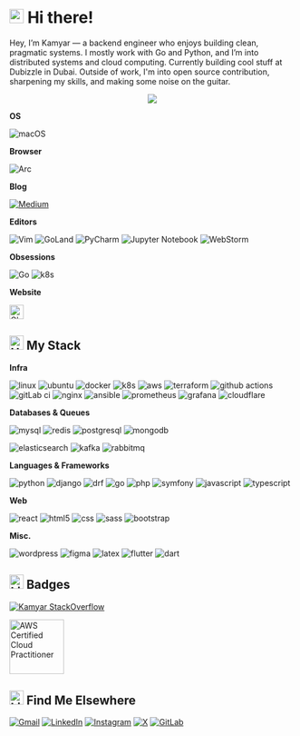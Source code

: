 # <img src="https://raw.githubusercontent.com/Tarikul-Islam-Anik/Animated-Fluent-Emojis/master/Emojis/Hand%20gestures/Sign%20of%20the%20Horns.png" alt="Sign of the Horns" width="25" height="25" /> Hi there!

Hey, I’m Kamyar — a backend engineer who enjoys building clean, pragmatic systems. I mostly work with Go and Python, and I’m into distributed systems and cloud computing. Currently building cool stuff at Dubizzle in Dubai. Outside of work, I'm into open source contribution, sharpening my skills, and making some noise on the guitar.


<div align="center">
  <img src="https://profile-counter.glitch.me/kmirzavaziri/count.svg?"  />
</div>


**OS**

![macOS](https://img.shields.io/badge/mac%20os-000000?style=for-the-badge&logo=macos&logoColor=F0F0F0)

**Browser**

![Arc](https://img.shields.io/badge/Arc-000000?style=for-the-badge&logo=arc&logoColor=white)

**Blog**

[![Medium](https://img.shields.io/badge/Medium-12100E?style=for-the-badge&logo=medium&logoColor=white)](https://medium.com/@kmirzavaziri)

**Editors**

![Vim](https://img.shields.io/badge/VIM-%2311AB00.svg?style=for-the-badge&logo=vim&logoColor=white)
![GoLand](https://img.shields.io/badge/GoLand-0f0f0f?&style=for-the-badge&logo=goland&logoColor=white)
![PyCharm](https://img.shields.io/badge/pycharm-143?style=for-the-badge&logo=pycharm&logoColor=black&color=black&labelColor=green)
![Jupyter Notebook](https://img.shields.io/badge/jupyter-%23FA0F00.svg?style=for-the-badge&logo=jupyter&logoColor=white)
![WebStorm](https://img.shields.io/badge/webstorm-143?style=for-the-badge&logo=webstorm&logoColor=white&color=black)

**Obsessions**

![Go](https://img.shields.io/badge/go-%2300ADD8.svg?style=for-the-badge&logo=go&logoColor=white)
![k8s](https://img.shields.io/badge/Kubernetes-3069DE?style=for-the-badge&logo=kubernetes&logoColor=white)

**Website**

[<img src="https://raw.githubusercontent.com/Tarikul-Islam-Anik/Animated-Fluent-Emojis/master/Emojis/Travel%20and%20places/Globe%20with%20Meridians.png" alt="Globe with Meridians" width="25" height="25" />](https://k.mirzavaziri.com)


## <img src="https://raw.githubusercontent.com/Tarikul-Islam-Anik/Animated-Fluent-Emojis/master/Emojis/Objects/Hammer%20and%20Wrench.png" alt="Hammer and Wrench" width="25" height="25" />  My Stack

**Infra**

![linux](https://img.shields.io/badge/Linux-FCC624?style=for-the-badge&logo=linux&logoColor=black)
![ubuntu](https://img.shields.io/badge/Ubuntu-E95420?style=for-the-badge&logo=ubuntu&logoColor=white)
![docker](https://img.shields.io/badge/Docker-2CA5E0?style=for-the-badge&logo=docker&logoColor=white)
![k8s](https://img.shields.io/badge/Kubernetes-3069DE?style=for-the-badge&logo=kubernetes&logoColor=white)
![aws](https://img.shields.io/badge/Amazon_AWS-FF9900?style=for-the-badge&logo=amazonaws&logoColor=white)
![terraform](https://img.shields.io/badge/Terraform-7B42BC?style=for-the-badge&logo=terraform&logoColor=white)
![github actions](https://img.shields.io/badge/Github%20Actions-282a2e?style=for-the-badge&logo=githubactions&logoColor=367cfe)
![gitLab ci](https://img.shields.io/badge/gitlab%20ci-%23181717.svg?style=for-the-badge&logo=gitlab&logoColor=white)
![nginx](https://img.shields.io/badge/Nginx-009639?style=for-the-badge&logo=nginx&logoColor=white)
![ansible](https://img.shields.io/badge/Ansible-000000?style=for-the-badge&logo=ansible&logoColor=white)
![prometheus](https://img.shields.io/badge/Prometheus-000000?style=for-the-badge&logo=prometheus&labelColor=000000)
![grafana](https://img.shields.io/badge/Grafana-F2F4F9?style=for-the-badge&logo=grafana&logoColor=orange&labelColor=F2F4F9)
![cloudflare](https://img.shields.io/badge/Cloudflare-F38020?style=for-the-badge&logo=Cloudflare&logoColor=white)

**Databases & Queues**

![mysql](https://img.shields.io/badge/MySQL-005C84?style=for-the-badge&logo=mysql&logoColor=white)
![redis](https://img.shields.io/badge/redis-%23DD0031.svg?&style=for-the-badge&logo=redis&logoColor=white)
![postgresql](https://img.shields.io/badge/PostgreSQL-green?style=for-the-badge)
![mongodb](https://img.shields.io/badge/MongoDB-4EA94B?style=for-the-badge&logo=mongodb&logoColor=white)
<!-- ![clickhouse]({}) -->
![elasticsearch](https://img.shields.io/badge/Elastic_Search-005571?style=for-the-badge&logo=elasticsearch&logoColor=white)
![kafka](https://img.shields.io/badge/Apache_Kafka-231F20?style=for-the-badge&logo=apache-kafka&logoColor=white)
![rabbitmq](https://img.shields.io/badge/rabbitmq-%23FF6600.svg?&style=for-the-badge&logo=rabbitmq&logoColor=white)

**Languages & Frameworks**

![python](https://img.shields.io/badge/Python-FFD43B?style=for-the-badge&logo=python&logoColor=blue)
![django](https://img.shields.io/badge/Django-092E20?style=for-the-badge&logo=django&logoColor=green)
![drf](https://img.shields.io/badge/django%20rest-ff1709?style=for-the-badge&logo=django&logoColor=white)
![go](https://img.shields.io/badge/Go-00ADD8?style=for-the-badge&logo=go&logoColor=white)
![php](https://img.shields.io/badge/PHP-777BB4?style=for-the-badge&logo=php&logoColor=white)
![symfony](https://img.shields.io/badge/Symfony-000000?style=for-the-badge&logo=Symfony&logoColor=white)
![javascript](https://img.shields.io/badge/JavaScript-323330?style=for-the-badge&logo=javascript&logoColor=F7DF1E)
![typescript](https://img.shields.io/badge/TypeScript-007ACC?style=for-the-badge&logo=typescript&logoColor=white)
<!-- ![rocq]({}) -->

**Web**

![react](https://img.shields.io/badge/React-20232A?style=for-the-badge&logo=react&logoColor=61DAFB)
![html5](https://img.shields.io/badge/HTML5-E34F26?style=for-the-badge&logo=html5&logoColor=white)
![css](https://img.shields.io/badge/CSS3-1572B6?style=for-the-badge&logo=css3&logoColor=white)
![sass](https://img.shields.io/badge/Sass-CC6699?style=for-the-badge&logo=sass&logoColor=white)
![bootstrap](https://img.shields.io/badge/Bootstrap-563D7C?style=for-the-badge&logo=bootstrap&logoColor=white)

**Misc.**

![wordpress](https://img.shields.io/badge/Wordpress-21759B?style=for-the-badge&logo=wordpress&logoColor=white)
![figma](https://img.shields.io/badge/Figma-F24E1E?style=for-the-badge&logo=figma&logoColor=white)
![latex](https://img.shields.io/badge/LaTeX-47A141?style=for-the-badge&logo=LaTeX&logoColor=white)
![flutter](https://img.shields.io/badge/Flutter-02569B?style=for-the-badge&logo=flutter&logoColor=white)
![dart](https://img.shields.io/badge/Dart-0175C2?style=for-the-badge&logo=dart&logoColor=white)

<!-- ## <img src="https://raw.githubusercontent.com/Tarikul-Islam-Anik/Animated-Fluent-Emojis/master/Emojis/Objects/Orange%20Book.png" alt="Orange Book" width="25" height="25" />  I've read -->


## <img src="https://raw.githubusercontent.com/Tarikul-Islam-Anik/Animated-Fluent-Emojis/master/Emojis/Objects/Light%20Bulb.png" alt="Light Bulb" width="25" height="25" /> Badges

[![Kamyar StackOverflow](https://github-readme-stackoverflow.vercel.app/?userID=5774661&layout=compact)](https://stackoverflow.com/users/5774661/kamyar-mirzavaziri)

<a href="https://www.credly.com/badges/0b588c13-8336-44a8-9de7-9c75edb55505/public_url">
  <img src="https://images.credly.com/size/96x96/images/00634f82-b07f-4bbd-a6bb-53de397fc3a6/image.png" alt="AWS Certified Cloud Practitioner" width="96" height="96">
</a>

## <img src="https://raw.githubusercontent.com/Tarikul-Islam-Anik/Animated-Fluent-Emojis/master/Emojis/Objects/Link.png" alt="Link" width="25" height="25" /> Find Me Elsewhere 

[![Gmail](https://img.shields.io/badge/Gmail-D14836?style=for-the-badge&logo=gmail&logoColor=white)](mailto:kmirzavaziri@gmail.com)
[![LinkedIn](https://img.shields.io/badge/linkedin-%230077B5.svg?style=for-the-badge&logo=linkedin&logoColor=white)](https://linkedin.com/in/kmirzavaziri)
[![Instagram](https://img.shields.io/badge/Instagram-%23E4405F.svg?style=for-the-badge&logo=Instagram&logoColor=white)](https://instagram.com/kmirzavaziri)
[![X](https://img.shields.io/badge/X-%23000000.svg?style=for-the-badge&logo=X&logoColor=white)](https://x.com/kmirzavaziri)
[![GitLab](https://img.shields.io/badge/gitlab-%23181717.svg?style=for-the-badge&logo=gitlab&logoColor=white)](https://gitlab.com/kmirzavaziri)

